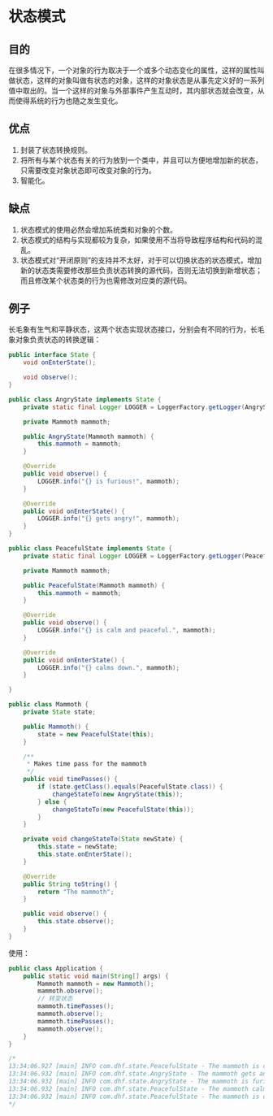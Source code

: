 # 状态模式

## 目的
在很多情况下，一个对象的行为取决于一个或多个动态变化的属性，这样的属性叫做状态，这样的对象叫做有状态的对象，这样的对象状态是从事先定义好的一系列值中取出的。当一个这样的对象与外部事件产生互动时，其内部状态就会改变，从而使得系统的行为也随之发生变化。

## 优点
1. 封装了状态转换规则。
2. 将所有与某个状态有关的行为放到一个类中，并且可以方便地增加新的状态，只需要改变对象状态即可改变对象的行为。 
3. 智能化。

## 缺点
1. 状态模式的使用必然会增加系统类和对象的个数。
2. 状态模式的结构与实现都较为复杂，如果使用不当将导致程序结构和代码的混乱。
3. 状态模式对“开闭原则”的支持并不太好，对于可以切换状态的状态模式，增加新的状态类需要修改那些负责状态转换的源代码，否则无法切换到新增状态；而且修改某个状态类的行为也需修改对应类的源代码。

## 例子
长毛象有生气和平静状态，这两个状态实现状态接口，分别会有不同的行为，长毛象对象负责状态的转换逻辑：
```java
public interface State {
    void onEnterState();

    void observe();
}

public class AngryState implements State {
    private static final Logger LOGGER = LoggerFactory.getLogger(AngryState.class);

    private Mammoth mammoth;

    public AngryState(Mammoth mammoth) {
        this.mammoth = mammoth;
    }

    @Override
    public void observe() {
        LOGGER.info("{} is furious!", mammoth);
    }

    @Override
    public void onEnterState() {
        LOGGER.info("{} gets angry!", mammoth);
    }
}

public class PeacefulState implements State {
    private static final Logger LOGGER = LoggerFactory.getLogger(PeacefulState.class);

    private Mammoth mammoth;

    public PeacefulState(Mammoth mammoth) {
        this.mammoth = mammoth;
    }

    @Override
    public void observe() {
        LOGGER.info("{} is calm and peaceful.", mammoth);
    }

    @Override
    public void onEnterState() {
        LOGGER.info("{} calms down.", mammoth);
    }

}

public class Mammoth {
    private State state;

    public Mammoth() {
        state = new PeacefulState(this);
    }

    /**
     * Makes time pass for the mammoth
     */
    public void timePasses() {
        if (state.getClass().equals(PeacefulState.class)) {
            changeStateTo(new AngryState(this));
        } else {
            changeStateTo(new PeacefulState(this));
        }
    }

    private void changeStateTo(State newState) {
        this.state = newState;
        this.state.onEnterState();
    }

    @Override
    public String toString() {
        return "The mammoth";
    }

    public void observe() {
        this.state.observe();
    }
}
```

使用：
```java
public class Application {
    public static void main(String[] args) {
        Mammoth mammoth = new Mammoth();
        mammoth.observe();
        // 转变状态
        mammoth.timePasses();
        mammoth.observe();
        mammoth.timePasses();
        mammoth.observe();
    }
}

/*
13:34:06.927 [main] INFO com.dhf.state.PeacefulState - The mammoth is calm and peaceful.
13:34:06.932 [main] INFO com.dhf.state.AngryState - The mammoth gets angry!
13:34:06.932 [main] INFO com.dhf.state.AngryState - The mammoth is furious!
13:34:06.932 [main] INFO com.dhf.state.PeacefulState - The mammoth calms down.
13:34:06.932 [main] INFO com.dhf.state.PeacefulState - The mammoth is calm and peaceful.
*/
```